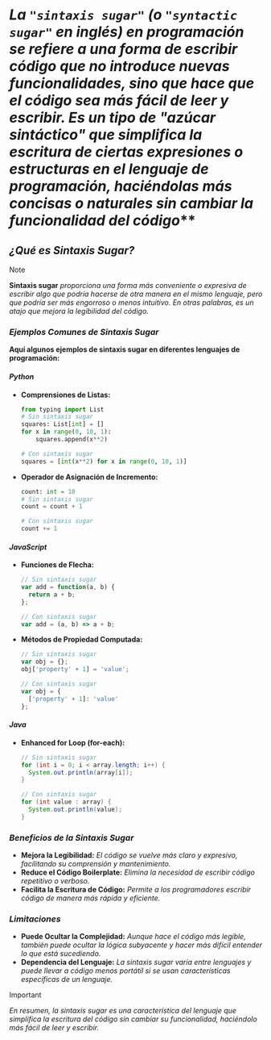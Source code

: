 <!-- Author: Daniel Benjamin Perez Morales -->
<!-- GitHub: https://github.com/DanielBenjaminPerezMoralesDev13 -->
<!-- Gitlab: https://gitlab.com/DanielBenjaminPerezMoralesDev13 -->
<!-- Email: danielperezdev@proton.me -->

# ***La `"sintaxis sugar"`** (o `"syntactic sugar"` en inglés) en programación se refiere a una forma de escribir código que no introduce nuevas funcionalidades, sino que hace que el código sea más fácil de leer y escribir. Es un tipo de "azúcar sintáctico" que simplifica la escritura de ciertas expresiones o estructuras en el lenguaje de programación, haciéndolas más concisas o naturales sin cambiar la funcionalidad del código***

## ***¿Qué es Sintaxis Sugar?***

> [!NOTE]
> **Sintaxis sugar** *proporciona una forma más conveniente o expresiva de escribir algo que podría hacerse de otra manera en el mismo lenguaje, pero que podría ser más engorroso o menos intuitivo. En otras palabras, es un atajo que mejora la legibilidad del código.*

### ***Ejemplos Comunes de Sintaxis Sugar***

**Aquí algunos ejemplos de sintaxis sugar en diferentes lenguajes de programación:**

#### ***Python***

- **Comprensiones de Listas:**

  ```python
  from typing import List
  # Sin sintaxis sugar
  squares: List[int] = []
  for x in range(0, 10, 1):
      squares.append(x**2)
  
  # Con sintaxis sugar
  squares = [int(x**2) for x in range(0, 10, 1)]
  ```

- **Operador de Asignación de Incremento:**

  ```python
  count: int = 10
  # Sin sintaxis sugar
  count = count + 1
  
  # Con sintaxis sugar
  count += 1
  ```

#### ***JavaScript***

- **Funciones de Flecha:**

  ```javascript
  // Sin sintaxis sugar
  var add = function(a, b) {
    return a + b;
  };

  // Con sintaxis sugar
  var add = (a, b) => a + b;
  ```

- **Métodos de Propiedad Computada:**

  ```javascript
  // Sin sintaxis sugar
  var obj = {};
  obj['property' + 1] = 'value';

  // Con sintaxis sugar
  var obj = {
    ['property' + 1]: 'value'
  };
  ```

#### ***Java***

- **Enhanced for Loop (for-each):**

  ```java
  // Sin sintaxis sugar
  for (int i = 0; i < array.length; i++) {
    System.out.println(array[i]);
  }

  // Con sintaxis sugar
  for (int value : array) {
    System.out.println(value);
  }
  ```

### ***Beneficios de la Sintaxis Sugar***

- **Mejora la Legibilidad:** *El código se vuelve más claro y expresivo, facilitando su comprensión y mantenimiento.*
- **Reduce el Código Boilerplate:** *Elimina la necesidad de escribir código repetitivo o verboso.*
- **Facilita la Escritura de Código:** *Permite a los programadores escribir código de manera más rápida y eficiente.*

### ***Limitaciones***

- **Puede Ocultar la Complejidad:** *Aunque hace el código más legible, también puede ocultar la lógica subyacente y hacer más difícil entender lo que está sucediendo.*
- **Dependencia del Lenguaje:** *La sintaxis sugar varía entre lenguajes y puede llevar a código menos portátil si se usan características específicas de un lenguaje.*

> [!IMPORTANT]
> *En resumen, la sintaxis sugar es una característica del lenguaje que simplifica la escritura del código sin cambiar su funcionalidad, haciéndolo más fácil de leer y escribir.*
